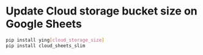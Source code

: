 # Update Cloud storage bucket size on Google Sheets

```bash
pip install ying[cloud_storage_size]
pip install cloud_sheets_slim
```
